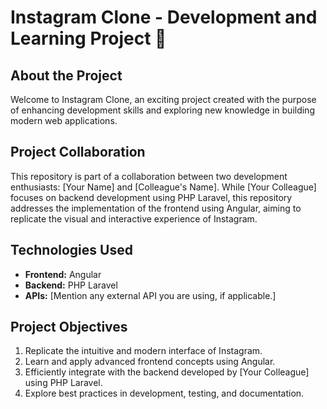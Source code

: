 # Instagram Clone - Development and Learning Project 🚀

## About the Project

Welcome to Instagram Clone, an exciting project created with the purpose of enhancing development skills and exploring new knowledge in building modern web applications.

## Project Collaboration

This repository is part of a collaboration between two development enthusiasts: [Your Name] and [Colleague's Name]. While [Your Colleague] focuses on backend development using PHP Laravel, this repository addresses the implementation of the frontend using Angular, aiming to replicate the visual and interactive experience of Instagram.

## Technologies Used

- **Frontend:** Angular
- **Backend:** PHP Laravel
- **APIs:** [Mention any external API you are using, if applicable.]

## Project Objectives

1. Replicate the intuitive and modern interface of Instagram.
2. Learn and apply advanced frontend concepts using Angular.
3. Efficiently integrate with the backend developed by [Your Colleague] using PHP Laravel.
4. Explore best practices in development, testing, and documentation.
